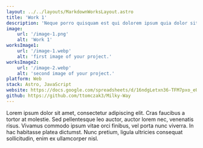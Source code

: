 ```yaml
---
layout: ../../layouts/MarkdownWorksLayout.astro
title: 'Work 1'
description: 'Neque porro quisquam est qui dolorem ipsum quia dolor sit amet, consectetur, adipisci'
image:
    url: '/image-1.png'
    alt: 'Work 1'
worksImage1:
    url: '/image-1.webp'
    alt: 'first image of your project.'
worksImage2:
    url: '/image-2.webp'
    alt: 'second image of your project.'
platform: Web
stack: Astro, JavaScript
website: https://docs.google.com/spreadsheets/d/16ndgLetxn36-TFM7pxo_eUKIjMBcNNVFiiwEutjZ17Q/edit?usp=sharing
github: https://github.com/ttomczak3/Milky-Way
---
```


Lorem ipsum dolor sit amet, consectetur adipiscing elit. Cras faucibus a tortor at molestie. Sed pellentesque leo auctor, auctor lorem nec, venenatis risus. Vivamus commodo ipsum vitae orci finibus, vel porta nunc viverra. In hac habitasse platea dictumst. Nunc pretium, ligula ultricies consequat sollicitudin, enim ex ullamcorper nisl.
